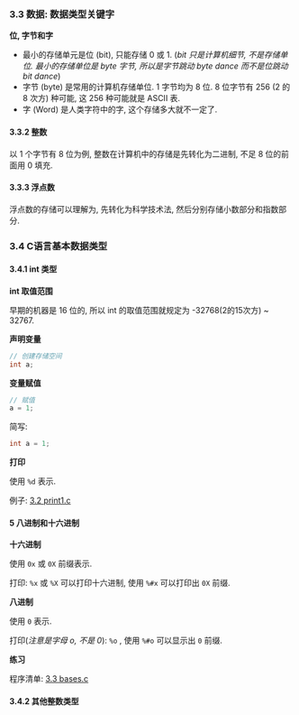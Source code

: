 ### 3.3 数据: 数据类型关键字

**位, 字节和字**

+ 最小的存储单元是位 (bit), 只能存储 0 或 1. (*bit 只是计算机细节, 不是存储单位. 最小的存储单位是 byte 字节, 所以是字节跳动 byte dance 而不是位跳动 bit dance*)
+ 字节 (byte) 是常用的计算机存储单位. 1 字节均为 8 位. 8 位字节有 256 (2 的 8 次方) 种可能, 这 256 种可能就是 ASCII 表.
+ 字 (Word) 是人类字符中的字, 这个存储多大就不一定了.

#### 3.3.2 整数

以 1 个字节有 8 位为例, 整数在计算机中的存储是先转化为二进制, 不足 8 位的前面用 0 填充.

#### 3.3.3 浮点数

浮点数的存储可以理解为, 先转化为科学技术法, 然后分别存储小数部分和指数部分.

### 3.4 C语言基本数据类型

#### 3.4.1 int 类型

**int 取值范围**

早期的机器是 16 位的, 所以 int 的取值范围就规定为 -32768(2的15次方) ~ 32767.

**声明变量**

```c
// 创建存储空间
int a;
```

**变量赋值**

```c
// 赋值
a = 1;
```

简写:

```c
int a = 1;
```

**打印**

使用 `%d` 表示. 

例子: [3.2 print1.c](./3/print1.c)

#### 5 八进制和十六进制

**十六进制**

使用 `0x` 或 `0X` 前缀表示.

打印: `%x` 或 `%X`  可以打印十六进制, 使用 `%#x` 可以打印出 `0X` 前缀.

**八进制**

使用 `0` 表示.

打印(*注意是字母 o, 不是 0*): `%o` , 使用 `%#o` 可以显示出 `0` 前缀.

**练习**

程序清单: [3.3 bases.c](3/bases.c)

#### 3.4.2 其他整数类型

